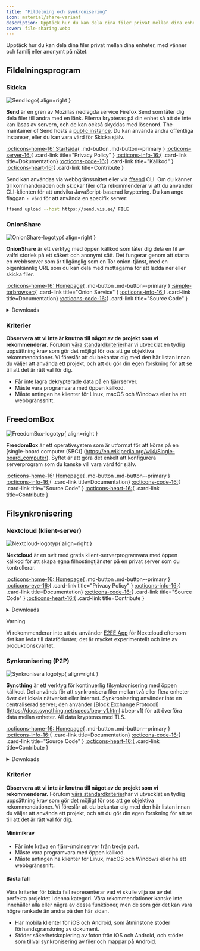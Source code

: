 ```yaml
---
title: "Fildelning och synkronisering"
icon: material/share-variant
description: Upptäck hur du kan dela dina filer privat mellan dina enheter, med vänner och familj eller anonymt på nätet.
cover: file-sharing.webp
---
```


Upptäck hur du kan dela dina filer privat mellan dina enheter, med vänner och familj eller anonymt på nätet.

## Fildelningsprogram

### Skicka

<div class="admonition recommendation" markdown>

![Send logo](assets/img/file-sharing-sync/send.svg){ align=right }

**Send** är en gren av Mozillas nedlagda service Firefox Send som låter dig dela filer till andra med en länk. Filerna krypteras på din enhet så att de inte kan läsas av servern, och de kan också skyddas med lösenord. The maintainer of Send hosts a [public instance](https://send.vis.ee). Du kan använda andra offentliga instanser, eller du kan vara värd för Skicka själv.

[:octicons-home-16: Startsida](https://cryptomator.org){ .md-button .md-button--primary }
[:octicons-server-16:](https://cryptomator.org/privacy){ .card-link title="Privacy Policy" }
[:octicons-info-16:](https://github.com/timvisee/send#readme/){ .card-link title=Dokumentation}
[:octicons-code-16:](https://github.com/timvisee/send){ .card-link title="Källkod" }
[:octicons-heart-16:](https://github.com/sponsors/timvisee/){ .card-link title=Contribute }

</details>

</div>

Send kan användas via webbgränssnittet eller via [ffsend](https://github.com/timvisee/ffsend) CLI. Om du känner till kommandoraden och skickar filer ofta rekommenderar vi att du använder CLI-klienten för att undvika JavaScript-baserad kryptering. Du kan ange flaggan `- värd` för att använda en specifik server:

```bash
ffsend upload --host https://send.vis.ee/ FILE
```

### OnionShare

<div class="admonition recommendation" markdown>

![OnionShare-logotyp](assets/img/file-sharing-sync/onionshare.svg){ align=right }

**OnionShare** är ett verktyg med öppen källkod som låter dig dela en fil av valfri storlek på ett säkert och anonymt sätt. Det fungerar genom att starta en webbserver som är tillgänglig som en Tor onion-tjänst, med en oigenkännlig URL som du kan dela med mottagarna för att ladda ner eller skicka filer.

[:octicons-home-16: Homepage](https://onionshare.org){ .md-button .md-button--primary }
[:simple-torbrowser:](http://lldan5gahapx5k7iafb3s4ikijc4ni7gx5iywdflkba5y2ezyg6sjgyd.onion){ .card-link title="Onion Service" }
[:octicons-info-16:](https://docs.onionshare.org){ .card-link title=Documentation}
[:octicons-code-16:](https://github.com/onionshare/onionshare){ .card-link title="Source Code" }

<details class="downloads" markdown>
<summary>Downloads</summary>

- [:fontawesome-brands-windows: Windows](https://onionshare.org/#download)
- [:simple-apple: macOS](https://onionshare.org/#download)
- [:simple-linux: Linux](https://onionshare.org/#download)

</details>

</div>

### Kriterier

**Observera att vi inte är knutna till något av de projekt som vi rekommenderar.** Förutom [våra standardkriterier](about/criteria.md)har vi utvecklat en tydlig uppsättning krav som gör det möjligt för oss att ge objektiva rekommendationer. Vi föreslår att du bekantar dig med den här listan innan du väljer att använda ett projekt, och att du gör din egen forskning för att se till att det är rätt val för dig.

- Får inte lagra dekrypterade data på en fjärrserver.
- Måste vara programvara med öppen källkod.
- Måste antingen ha klienter för Linux, macOS och Windows eller ha ett webbgränssnitt.

## FreedomBox

<div class="admonition recommendation" markdown>

![FreedomBox-logotyp](assets/img/file-sharing-sync/freedombox.svg){ align=right }

**FreedomBox** är ett operativsystem som är utformat för att köras på en [single-board computer (SBC)] (https://en.wikipedia.org/wiki/Single-board_computer). Syftet är att göra det enkelt att konfigurera serverprogram som du kanske vill vara värd för själv.

[:octicons-home-16: Homepage](https://freedombox.org){ .md-button .md-button--primary }
[:octicons-info-16:](https://wiki.debian.org/FreedomBox/Manual){ .card-link title=Documentation}
[:octicons-code-16:](https://salsa.debian.org/freedombox-team/freedombox){ .card-link title="Source Code" }
[:octicons-heart-16:](https://freedomboxfoundation.org/donate){ .card-link title=Contribute }

</details>

</div>

## Filsynkronisering

### Nextcloud (klient-server)

<div class="admonition recommendation" markdown>

![Nextcloud-logotyp](assets/img/productivity/nextcloud.svg){ align=right }

**Nextcloud** är en svit med gratis klient-serverprogramvara med öppen källkod för att skapa egna filhostingtjänster på en privat server som du kontrollerar.

[:octicons-home-16: Homepage](https://nextcloud.com){ .md-button .md-button--primary }
[:octicons-eye-16:](https://nextcloud.com/privacy){ .card-link title="Privacy Policy" }
[:octicons-info-16:](https://nextcloud.com/support){ .card-link title=Documentation}
[:octicons-code-16:](https://github.com/nextcloud){ .card-link title="Source Code" }
[:octicons-heart-16:](https://nextcloud.com/contribute){ .card-link title=Contribute }

<details class="downloads" markdown>
<summary>Downloads</summary>

- [:simple-googleplay: Google Play](https://play.google.com/store/apps/details?id=com.nextcloud.client)
- [:simple-appstore: App Store](https://apps.apple.com/app/id1125420102)
- [:simple-github: GitHub](https://github.com/nextcloud/android/releases)
- [:fontawesome-brands-windows: Windows](https://nextcloud.com/install/#install-clients)
- [:simple-apple: macOS](https://nextcloud.com/install/#install-clients)
- [:simple-linux: Linux](https://nextcloud.com/install/#install-clients)

</details>

</div>

<div class="admonition danger" markdown>
<p class="admonition-title">Varning</p>

Vi rekommenderar inte att du använder [E2EE App](https://apps.nextcloud.com/apps/end_to_end_encryption) för Nextcloud eftersom det kan leda till dataförluster; det är mycket experimentellt och inte av produktionskvalitet.

</div>

### Synkronisering (P2P)

<div class="admonition recommendation" markdown>

![Synkronisera logotyp](assets/img/file-sharing-sync/syncthing.svg){ align=right }

**Syncthing** är ett verktyg för kontinuerlig filsynkronisering med öppen källkod. Det används för att synkronisera filer mellan två eller flera enheter över det lokala nätverket eller internet. Synkronisering använder inte en centraliserad server; den använder [Block Exchange Protocol](https://docs.syncthing.net/specs/bep-v1.html #bep-v1) för att överföra data mellan enheter. All data krypteras med TLS.

[:octicons-home-16: Homepage](https://syncthing.net){ .md-button .md-button--primary }
[:octicons-info-16:](https://docs.syncthing.net){ .card-link title=Documentation}
[:octicons-code-16:](https://github.com/syncthing){ .card-link title="Source Code" }
[:octicons-heart-16:](https://syncthing.net/donations){ .card-link title=Contribute }

<details class="downloads" markdown>
<summary>Downloads</summary>

- [:simple-googleplay: Google Play](https://play.google.com/store/apps/details?id=com.nutomic.syncthingandroid)
- [:fontawesome-brands-windows: Windows](https://syncthing.net/downloads)
- [:simple-apple: macOS](https://syncthing.net/downloads)
- [:simple-linux: Linux](https://syncthing.net/downloads)
- [:simple-freebsd: FreeBSD](https://syncthing.net/downloads)

</details>

</div>

<!-- markdownlint-disable-next-line -->
### Kriterier

**Observera att vi inte är knutna till något av de projekt som vi rekommenderar.** Förutom [våra standardkriterier](about/criteria.md)har vi utvecklat en tydlig uppsättning krav som gör det möjligt för oss att ge objektiva rekommendationer. Vi föreslår att du bekantar dig med den här listan innan du väljer att använda ett projekt, och att du gör din egen forskning för att se till att det är rätt val för dig.

#### Minimikrav

- Får inte kräva en fjärr-/molnserver från tredje part.
- Måste vara programvara med öppen källkod.
- Måste antingen ha klienter för Linux, macOS och Windows eller ha ett webbgränssnitt.

#### Bästa fall

Våra kriterier för bästa fall representerar vad vi skulle vilja se av det perfekta projektet i denna kategori. Våra rekommendationer kanske inte innehåller alla eller några av dessa funktioner, men de som gör det kan vara högre rankade än andra på den här sidan.

- Har mobila klienter för iOS och Android, som åtminstone stöder förhandsgranskning av dokument.
- Stöder säkerhetskopiering av foton från iOS och Android, och stöder som tillval synkronisering av filer och mappar på Android.
